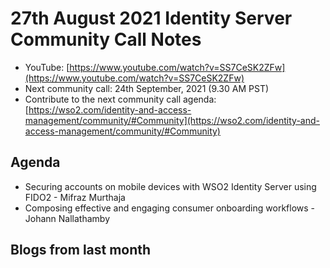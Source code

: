 # 27th August 2021 Identity Server Community Call Notes

-   YouTube: [https://www.youtube.com/watch?v=SS7CeSK2ZFw](https://www.youtube.com/watch?v=SS7CeSK2ZFw)
-   Next community call: 24th September, 2021 (9.30 AM PST)
-   Contribute to the next community call agenda: [https://wso2.com/identity-and-access-management/community/#Community](https://wso2.com/identity-and-access-management/community/#Community)

## Agenda

-   Securing accounts on mobile devices with WSO2 Identity Server using FIDO2 - Mifraz Murthaja
-   Composing effective and engaging consumer onboarding workflows - Johann Nallathamby
  

## Blogs from last month
